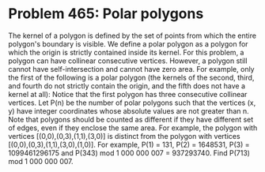 # Problem 465: Polar polygons
The kernel of a polygon is defined by the set of points from which the
entire polygon's boundary is visible. We define a polar polygon as a
polygon for which the origin is strictly contained inside its kernel.
For this problem, a polygon can have collinear consecutive vertices.
However, a polygon still cannot have self-intersection and cannot have
zero area. For example, only the first of the following is a polar
polygon (the kernels of the second, third, and fourth do not strictly
contain the origin, and the fifth does not have a kernel at all): Notice
that the first polygon has three consecutive collinear vertices. Let
P(n) be the number of polar polygons such that the vertices (x, y) have
integer coordinates whose absolute values are not greater than n. Note
that polygons should be counted as different if they have different set
of edges, even if they enclose the same area. For example, the polygon
with vertices \[(0,0),(0,3),(1,1),(3,0)\] is distinct from the polygon
with vertices \[(0,0),(0,3),(1,1),(3,0),(1,0)\]. For example, P(1) =
131, P(2) = 1648531, P(3) = 1099461296175 and P(343) mod 1 000 000 007 =
937293740. Find P(713) mod 1 000 000 007.
